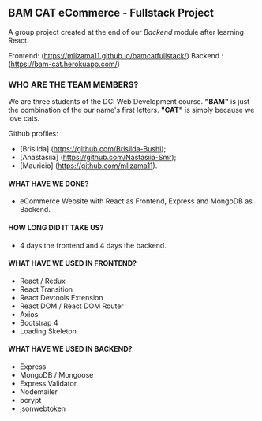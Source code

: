 ## BAM CAT eCommerce - Fullstack Project

A group project created at the end of our *Backend* module after learning React.

Frontend: (https://mlizama11.github.io/bamcatfullstack/)
Backend : (https://bam-cat.herokuapp.com/)

### WHO ARE THE TEAM MEMBERS?

We are three students of the DCI Web Development course. **"BAM"** is just the combination of the our name's first letters. **"CAT"** is simply because we love cats.

Github profiles:

- [Brisilda] (https://github.com/Brisilda-Bushi);
- [Anastasiia] (https://github.com/Nastasiia-Smr);
- [Mauricio] (https://github.com/mlizama11).
  
#### WHAT HAVE WE DONE?

- eCommerce Website with React as Frontend, Express and MongoDB as Backend.

#### HOW LONG DID IT TAKE US?

- 4 days the frontend and 4 days the backend.

#### WHAT HAVE WE USED IN FRONTEND?

- React / Redux
- React Transition
- React Devtools Extension
- React DOM / React DOM Router
- Axios
- Bootstrap 4
- Loading Skeleton

#### WHAT HAVE WE USED IN BACKEND?
- Express
- MongoDB / Mongoose
- Express Validator
- Nodemailer
- bcrypt
- jsonwebtoken